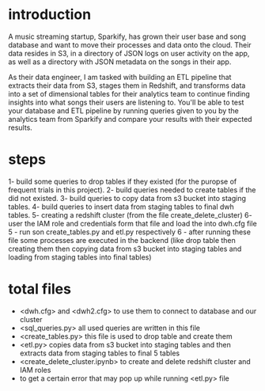 # introduction
A music streaming startup, Sparkify, has grown their user base and song database and want to move their processes and data onto the cloud. Their data resides in S3, in a directory of JSON logs on user activity on the app, as well as a directory with JSON metadata on the songs in their app.

As their data engineer, I am tasked with building an ETL pipeline that extracts their data from S3, stages them in Redshift, and transforms data into a set of dimensional tables for their analytics team to continue finding insights into what songs their users are listening to. You'll be able to test your database and ETL pipeline by running queries given to you by the analytics team from Sparkify and compare your results with their expected results.

# steps
1- build some queries to drop tables if they existed (for the puropse of frequent trials in this project).
2- build queries needed to create tables if the did not existed.
3- build queries to copy data from s3 bucket into staging tables.
4- build queries to insert data from staging tables to final dwh tables.
5- creating a redshift cluster (from the file create_delete_cluster)
6- user the IAM role and credentials form that file and load the into dwh.cfg file
5 - run son create_tables.py and etl.py respectively
6 - after running these file some processes are executed in the backend
(like drop table then 
           creating them then 
           copying data from s3 bucket into staging tables and 
           loading from staging tables into final tables)


# total files 
- <dwh.cfg> and <dwh2.cfg> to use them to connect to database and our cluster
- <sql_queries.py> all used queries are written in this file
- <create_tables.py> this file is used to drop table and create them
- <etl.py> copies data from s3 bucket into staging tables and then extracts data from staging tables to final 5 tables
- <create_delete_cluster.ipynb> to create and delete redshift cluster and IAM roles
- <try to get the error.py> to get a certain error that may pop up while running <etl.py> file
